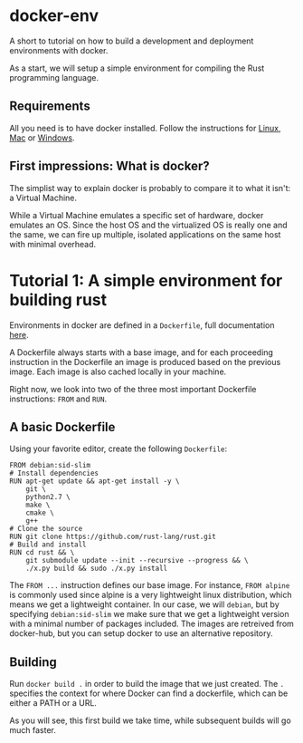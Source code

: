# docker-env
A short to tutorial on how to build a development and deployment environments with docker. 

As a start, we will setup a simple environment for compiling the Rust programming language. 

## Requirements
All you need is to have docker installed. Follow the instructions for [Linux](https://docs.docker.com/install/linux/docker-ce/ubuntu/), [Mac](https://docs.docker.com/docker-for-mac/install/) or [Windows](https://docs.docker.com/docker-for-windows/install/). 

## First impressions: What is docker? 

The simplist way to explain docker is probably to compare it to what it isn't: a Virtual Machine. 

While a Virtual Machine emulates a specific set of hardware, docker emulates an OS. Since the host OS and the virtualized OS is really one and the same, we can fire up multiple, isolated applications on the same host with minimal overhead. 

# Tutorial 1: A simple environment for building rust 

Environments in docker are defined in a `Dockerfile`, full documentation [here](https://docs.docker.com/engine/reference/builder/). 

A Dockerfile always starts with a base image,
and for each proceeding instruction in the Dockerfile an image is produced based on the previous image. Each image is also cached locally in your machine. 

Right now, we look into two of the three most important Dockerfile instructions: `FROM` and `RUN`. 

## A basic Dockerfile

Using your favorite editor, create the following `Dockerfile`: 
```
FROM debian:sid-slim
# Install dependencies
RUN apt-get update && apt-get install -y \
    git \ 
    python2.7 \ 
    make \
    cmake \
    g++ 
# Clone the source
RUN git clone https://github.com/rust-lang/rust.git
# Build and install
RUN cd rust && \
    git submodule update --init --recursive --progress && \
    ./x.py build && sudo ./x.py install
```

The `FROM ...` instruction defines our base image. For instance, `FROM alpine` is commonly used since alpine is a very lightweight linux distribution, which means we get a lightweight container. 
In our case, we will `debian`, but by specifying `debian:sid-slim` we make sure that we get a lightweight version with a minimal number of packages included. The images are retreived from docker-hub, but you can setup docker to use an alternative repository. 

## Building

Run `docker build .` in order to build the image that we just created. The `.` specifies the context for where Docker can find a dockerfile, which can be either a PATH or a URL.  

As you will see, this first build we take time, while subsequent builds will go much faster. 
